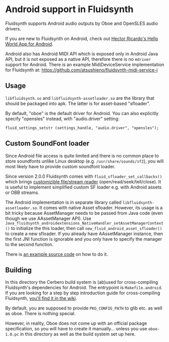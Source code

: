 # Android support in Fluidsynth

Fluidsynth supports Android audio outputs by Oboe and OpenSLES audio drivers.

If you are new to Fluidsynth on Android, check out [Hector Ricardo's Hello World App for Android](https://medium.com/swlh/creating-a-fluidsynth-hello-world-app-for-android-5e112454a8eb).

Android also has Android MIDI API which is exposed only in Android Java API, but it is not exposed as a native API, therefore there is no `mdriver` support for Android. There is an example MidiDeviceService implementation for Fluidsynth at: https://github.com/atsushieno/fluidsynth-midi-service-j

## Usage

`libfluidsynth.so` and `libfluidsynth-assetloader.so` are the library that should be packaged into apk. The latter is for asset-based "sfloader".

By default, "oboe" is the default driver for Android. You can also explicitly specify "opensles" instead, with "audio.driver" setting:

```
fluid_settings_setstr (settings_handle, "audio.driver", "opensles");
```

## Custom SoundFont loader

Since Android file access is quite limited and there is no common place
to store soundfonts unlike Linux desktop (e.g. `/usr/share/sounds/sf2`), you
will most likely have to provide custom soundfont loader.

Since version 2.0.0 Fluidsynth comes with `fluid_sfloader_set_callbacks()` which brings
[customizible file/stream reader](https://github.com/FluidSynth/fluidsynth/issues/241) (open/read/seek/tell/close). It is useful to implement simplified
custom SF loader e.g. with Android assets or OBB streams.

The Android implementation is in separate library called `libfluidsynth-assetloader.so`. It comes with native Asset sfloader. However, its usage is a bit tricky because AssetManager needs to be passed from Java code (even though we use AAssetManager API).
Use `Java_fluidsynth_androidextensions_NativeHandler_setAssetManagerContext()` to initialize the this loader, then call `new_fluid_android_asset_sfloader()` to create a new sfloader. If you already have AAssetManager instance, then the first JNI function is ignorable and you only have to specify the manager to the second function.

There is [an example source code](https://github.com/atsushieno/fluidsynth-midi-service-j/blob/a2a56b/fluidsynthjna/src/main/java/fluidsynth/androidextensions/AndroidNativeAssetSoundFontLoader.kt#L17) on how to do it.

## Building

In this directory the Cerbero build system is (ab)used for cross-compiling Fluidsynth's dependencies for Android. The entrypoint is `Makefile.android`. If you are looking for a step by step introduction guide for cross-compiling Fluidsynth, [you'll find it in the wiki](https://github.com/FluidSynth/fluidsynth/wiki/BuildingForAndroid).

By default, you are supposed to provide `PKG_CONFIG_PATH` to glib etc. as well as oboe. There is nothing special.

However, in reality, Oboe does not come up with an official package specification, so you will have to create it manually... unless you use `oboe-1.0.pc` in this directory as well as the build system set up here.
